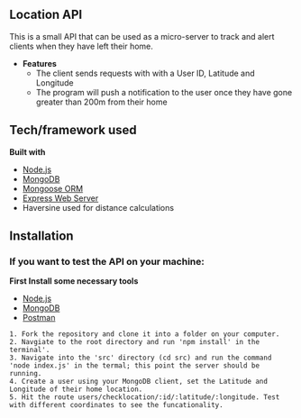## Location API
This is a small API that can be used as a micro-server to track and alert clients when they have left their home.

* **Features** 
  - The client sends requests with with a User ID, Latitude and Longitude
  - The program will push a notification to the user once they have gone greater than 200m from their home

## Tech/framework used

<b>Built with</b>
- [Node.js](https://nodejs.org/en/)
- [MongoDB](https://www.mongodb.com/)
- [Mongoose ORM](https://mongoosejs.com/)
- [Express Web Server](https://expressjs.com/)
- Haversine used for distance calculations

## Installation

### If you want to test the API on your machine: 

<b>First Install some necessary tools</b>
- [Node.js](https://nodejs.org/en/)
- [MongoDB](https://www.mongodb.com/)
- [Postman](https://www.getpostman.com/)

```
1. Fork the repository and clone it into a folder on your computer. 
2. Navgiate to the root directory and run 'npm install' in the terminal'.
3. Navigate into the 'src' directory (cd src) and run the command 'node index.js' in the termal; this point the server should be running.
4. Create a user using your MongoDB client, set the Latitude and Longitude of their home location.
5. Hit the route users/checklocation/:id/:latitude/:longitude. Test with different coordinates to see the funcationality.

```


